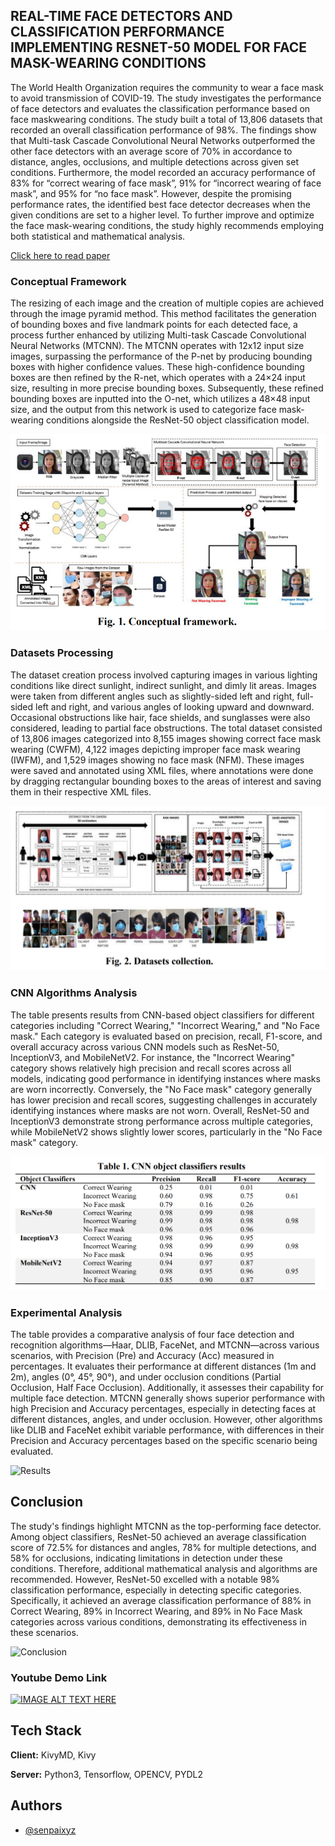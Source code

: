 
## REAL-TIME FACE DETECTORS AND CLASSIFICATION PERFORMANCE IMPLEMENTING RESNET-50 MODEL FOR FACE MASK-WEARING CONDITIONS

The World Health Organization requires the community to wear a face mask to
avoid transmission of COVID-19. The study investigates the performance of face
detectors and evaluates the classification performance based on face maskwearing conditions. The study built a total of 13,806 datasets that recorded an
overall classification performance of 98%. The findings show that Multi-task
Cascade Convolutional Neural Networks outperformed the other face detectors
with an average score of 70% in accordance to distance, angles, occlusions, and
multiple detections across given set conditions. Furthermore, the model recorded
an accuracy performance of 83% for “correct wearing of face mask”, 91% for
“incorrect wearing of face mask”, and 95% for “no face mask”. However, despite
the promising performance rates, the identified best face detector decreases when
the given conditions are set to a higher level. To further improve and optimize
the face mask-wearing conditions, the study highly recommends employing both
statistical and mathematical analysis.

[Click here to read paper](https://jestec.taylors.edu.my/Speccial%20Issue%20ICITE2021/Special%20issue%20ICITE21_01.pdf)




### Conceptual Framework

The resizing of each image and the creation of multiple copies are achieved through the image pyramid method. This method facilitates the generation of bounding boxes and five landmark points for each detected face, a process further enhanced by utilizing Multi-task Cascade Convolutional Neural Networks (MTCNN). The MTCNN operates with 12x12 input size images, surpassing the performance of the P-net by producing bounding boxes with higher confidence values. These high-confidence bounding boxes are then refined by the R-net, which operates with a 24×24 input size, resulting in more precise bounding boxes. Subsequently, these refined bounding boxes are inputted into the O-net, which utilizes a 48×48 input size, and the output from this network is used to categorize face mask-wearing conditions alongside the ResNet-50 object classification model.

![Conceptual Framework](https://raw.githubusercontent.com/Senpaixyz/facemask-detection-system/refs/heads/master/screenshots/conceptual-framework.png)


### Datasets Processing
The dataset creation process involved capturing images in various lighting conditions like direct sunlight, indirect sunlight, and dimly lit areas. Images were taken from different angles such as slightly-sided left and right, full-sided left and right, and various angles of looking upward and downward. Occasional obstructions like hair, face shields, and sunglasses were also considered, leading to partial face obstructions. The total dataset consisted of 13,806 images categorized into 8,155 images showing correct face mask wearing (CWFM), 4,122 images depicting improper face mask wearing (IWFM), and 1,529 images showing no face mask (NFM). These images were saved and annotated using XML files, where annotations were done by dragging rectangular bounding boxes to the areas of interest and saving them in their respective XML files.

![Datasets](https://raw.githubusercontent.com/Senpaixyz/facemask-detection-system/refs/heads/master/screenshots/datasets-collection.png)


### CNN Algorithms Analysis

The table presents results from CNN-based object classifiers for different categories including "Correct Wearing," "Incorrect Wearing," and "No Face mask." Each category is evaluated based on precision, recall, F1-score, and overall accuracy across various CNN models such as ResNet-50, InceptionV3, and MobileNetV2. For instance, the "Incorrect Wearing" category shows relatively high precision and recall scores across all models, indicating good performance in identifying instances where masks are worn incorrectly. Conversely, the "No Face mask" category generally has lower precision and recall scores, suggesting challenges in accurately identifying instances where masks are not worn. Overall, ResNet-50 and InceptionV3 demonstrate strong performance across multiple categories, while MobileNetV2 shows slightly lower scores, particularly in the "No Face mask" category.

![Algorithms Analysis](https://raw.githubusercontent.com/Senpaixyz/facemask-detection-system/refs/heads/master/screenshots/results.png)




### Experimental Analysis

The table provides a comparative analysis of four face detection and recognition algorithms—Haar, DLIB, FaceNet, and MTCNN—across various scenarios, with Precision (Pre) and Accuracy (Acc) measured in percentages. It evaluates their performance at different distances (1m and 2m), angles (0°, 45°, 90°), and under occlusion conditions (Partial Occlusion, Half Face Occlusion). Additionally, it assesses their capability for multiple face detection. MTCNN generally shows superior performance with high Precision and Accuracy percentages, especially in detecting faces at different distances, angles, and under occlusion. However, other algorithms like DLIB and FaceNet exhibit variable performance, with differences in their Precision and Accuracy percentages based on the specific scenario being evaluated.

![Results](https://raw.githubusercontent.com/Senpaixyz/facemask-detection-system/master/refs/heads/screenshots/model-results.png)




## Conclusion

The study's findings highlight MTCNN as the top-performing face detector. Among object classifiers, ResNet-50 achieved an average classification score of 72.5% for distances and angles, 78% for multiple detections, and 58% for occlusions, indicating limitations in detection under these conditions. Therefore, additional mathematical analysis and algorithms are recommended. However, ResNet-50 excelled with a notable 98% classification performance, especially in detecting specific categories. Specifically, it achieved an average classification performance of 88% in Correct Wearing, 89% in Incorrect Wearing, and 89% in No Face Mask categories across various conditions, demonstrating its effectiveness in these scenarios.

![Conclusion](https://raw.githubusercontent.com/Senpaixyz/facemask-detection-system/master/refs/heads/screenshots/application-interface.png)

### Youtube Demo Link

[![IMAGE ALT TEXT HERE](https://i3.ytimg.com/vi/EBQZLtu2o_g/maxresdefault.jpg)](https://www.youtube.com/watch?v=EBQZLtu2o_g&t=36s)

## Tech Stack

**Client:**  KivyMD, Kivy

**Server:** Python3, Tensorflow, OPENCV, PYDL2


## Authors

- [@senpaixyz](https://jestec.taylors.edu.my/Speccial%20Issue%20ICITE2021/Special%20issue%20ICITE21_01.pdf)

